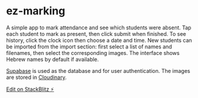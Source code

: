 # ez-marking

A simple app to mark attendance and see which students were absent. Tap each student to mark as present, then click submit when finished. To see history, click the clock icon then choose a date and time. New students can be imported from the import section: first select a list of names and filenames, then select the corresponding images.
The interface shows Hebrew names by default if available.

[Supabase](https://supabase.io) is used as the database and for user authentication. The images are stored in [Cloudinary](https://cloudinary.com).

[Edit on StackBlitz ⚡️](https://stackblitz.com/edit/js-rssrz4)
